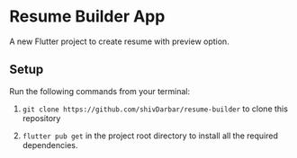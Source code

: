 # Resume Builder App

A new Flutter project to create resume with preview option.

## Setup

Run the following commands from your terminal:

1) `git clone https://github.com/shivDarbar/resume-builder` to clone this repository 

2) `flutter pub get` in the project root directory to install all the required dependencies.
